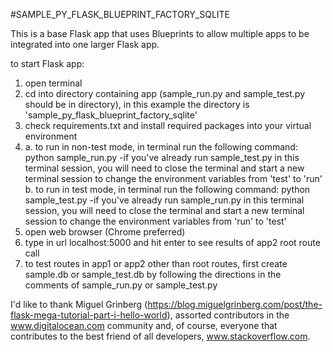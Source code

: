 #SAMPLE_PY_FLASK_BLUEPRINT_FACTORY_SQLITE 

This is a base Flask app that uses Blueprints to allow multiple apps to be
integrated into one larger Flask app.

to start Flask app:

1. open terminal
2. cd into directory containing app (sample_run.py and sample_test.py should
    be in directory), in this example the directory is
    'sample_py_flask_blueprint_factory_sqlite'
3. check requirements.txt and install required packages into your virtual
    environment
4.  a. to run in non-test mode, in terminal run the following command:
    python sample_run.py
    -if you've already run sample_test.py in this terminal session, you will
    need to close the terminal and start a new terminal session to change the
    environment variables from 'test' to 'run'
    b. to run in test mode, in terminal run the following command:
    python sample_test.py
    -if you've already run sample_run.py in this terminal session, you will
    need to close the terminal and start a new terminal session to change the
    environment variables from 'run' to 'test'
5. open web browser (Chrome preferred)
6. type in url localhost:5000 and hit enter to see results of app2 root
    route call
7. to test routes in app1 or app2 other than root routes, first create
    sample.db or sample_test.db by following the directions in the comments of
    sample_run.py or sample_test.py


I'd like to thank Miguel Grinberg 
(https://blog.miguelgrinberg.com/post/the-flask-mega-tutorial-part-i-hello-world),
assorted contributors in the www.digitalocean.com community and, of course, everyone
that contributes to the best friend of all developers, www.stackoverflow.com. 
